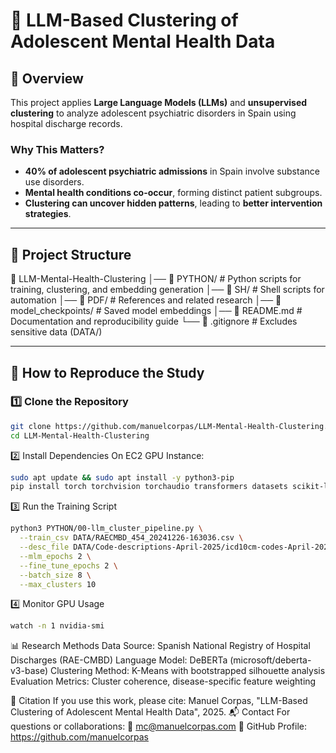 # 🧠 LLM-Based Clustering of Adolescent Mental Health Data

## 📌 Overview
This project applies **Large Language Models (LLMs)** and **unsupervised clustering** to analyze adolescent psychiatric disorders in Spain using hospital discharge records.

### **Why This Matters?**
- **40% of adolescent psychiatric admissions** in Spain involve substance use disorders.
- **Mental health conditions co-occur**, forming distinct patient subgroups.
- **Clustering can uncover hidden patterns**, leading to **better intervention strategies**.

---

## 📂 Project Structure
📁 LLM-Mental-Health-Clustering
 │── 📂 PYTHON/ # Python scripts for training, clustering, and embedding generation
 │── 📂 SH/ # Shell scripts for automation
 │── 📂 PDF/ # References and related research
 │── 📂 model_checkpoints/ # Saved model embeddings
 │── 📜 README.md # Documentation and reproducibility guide
 └── 🛑 .gitignore # Excludes sensitive data (DATA/)

---

## 🚀 **How to Reproduce the Study**

### **1️⃣ Clone the Repository**
```bash
git clone https://github.com/manuelcorpas/LLM-Mental-Health-Clustering.git
cd LLM-Mental-Health-Clustering
```
2️⃣ Install Dependencies
On EC2 GPU Instance:
```bash
sudo apt update && sudo apt install -y python3-pip
pip install torch torchvision torchaudio transformers datasets scikit-learn pandas numpy tqdm accelerate
```
3️⃣ Run the Training Script
```bash
python3 PYTHON/00-llm_cluster_pipeline.py \
  --train_csv DATA/RAECMBD_454_20241226-163036.csv \
  --desc_file DATA/Code-descriptions-April-2025/icd10cm-codes-April-2025.txt \
  --mlm_epochs 2 \
  --fine_tune_epochs 2 \
  --batch_size 8 \
  --max_clusters 10
```
4️⃣ Monitor GPU Usage
```bash
watch -n 1 nvidia-smi
```
📊 Research Methods
Data Source: Spanish National Registry of Hospital Discharges (RAE-CMBD)
Language Model: DeBERTa (microsoft/deberta-v3-base)
Clustering Method: K-Means with bootstrapped silhouette analysis
Evaluation Metrics: Cluster coherence, disease-specific feature weighting

📜 Citation
If you use this work, please cite:
Manuel Corpas, "LLM-Based Clustering of Adolescent Mental Health Data", 2025.
📬 Contact
For questions or collaborations: 📧 mc@manuelcorpas.com
🔗 GitHub Profile: https://github.com/manuelcorpas
